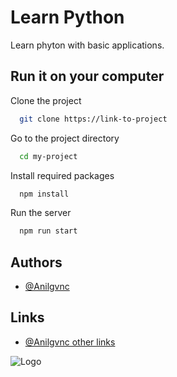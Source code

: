 
# Learn Python

Learn phyton with basic applications.


## Run it on your computer

Clone the project

```bash
  git clone https://link-to-project
```

Go to the project directory

```bash
  cd my-project
```

Install required packages

```bash
  npm install
```

Run the server

```bash
  npm run start
```

  
## Authors

- [@Anilgvnc](https://github.com/Anilgvnc)
  
## Links
- [@Anilgvnc other links](https://linktr.ee/LordOFDead)


![Logo](https://cdn.discordapp.com/attachments/827890118978830397/827890268212035594/LODforestlogo.jpg)

    

    
    
